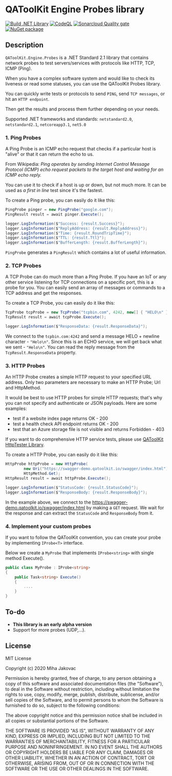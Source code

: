 # QAToolKit Engine Probes library
[![Build .NET Library](https://github.com/qatoolkit/qatoolkit-engine-probes-net/workflows/.NET%20Core/badge.svg?branch=main)](https://github.com/qatoolkit/qatoolkit-engine-probes-net/actions)
[![CodeQL](https://github.com/qatoolkit/qatoolkit-engine-probes-net/workflows/CodeQL%20Analyze/badge.svg)](https://github.com/qatoolkit/qatoolkit-engine-probes-net/security/code-scanning)
[![Sonarcloud Quality gate](https://github.com/qatoolkit/qatoolkit-engine-probes-net/workflows/Sonarqube%20Analyze/badge.svg)](https://sonarcloud.io/dashboard?id=qatoolkit_qatoolkit-engine-probes-net)
[![NuGet package](https://img.shields.io/nuget/v/QAToolKit.Engine.Probes?label=QAToolKit.Engine.Probes)](https://www.nuget.org/packages/QAToolKit.Engine.Probes/)

## Description
`QAToolKit.Engine.Probes` is a .NET Standard 2.1 library that contains network probes to test servers/services with protocols like HTTP, TCP, ICMP (Ping).

When you have a complex software system and would like to check its liveness or read some statuses, you can use the QAToolKit Probes library.

You can quickly write tests or protocols to send `PING`, send `TCP messages`, or hit an `HTTP endpoint`.

Then get the results and process them further depending on your needs.

Supported .NET frameworks and standards: `netstandard2.0`, `netstandard2.1`, `netcoreapp3.1`, `net5.0`

### 1. Ping Probes

A Ping Probe is an ICMP echo request that checks if a particular host is "alive" or that it can return the echo to us.

From Wikipedia: _Ping operates by sending Internet Control Message Protocol (ICMP) echo request packets to the target host and waiting for an ICMP echo reply._  

You can use it to check if a host is up or down, but not much more. It can be used as _a first in line_ test since it's the fastest.

To create a Ping probe, you can easily do it like this:

```csharp
PingProbe pinger = new PingProbe("google.com");
PingResult result = await pinger.Execute();

logger.LogInformation($"Success: {result.Success}");
logger.LogInformation($"ReplyAddress: {result.ReplyAddress}");
logger.LogInformation($"Time: {result.RoundTripTime}");
logger.LogInformation($"TTL: {result.Ttl}");
logger.LogInformation($"BufferLength: {result.BufferLength}");
```

`PingProbe` generates a `PingResult` which contains a lot of useful information.

### 2. TCP Probes

A TCP Probe can do much more than a Ping Probe. If you have an IoT or any other service listening for TCP connections on a specific port, this is a probe for you.
You can easily send an array of messages or commands to a TCP address and get the responses.

To create a TCP Probe, you can easily do it like this:

```csharp
TcpProbe tcpProbe = new TcpProbe("tcpbin.com", 4242, new[] { "HELO\n" });
TcpResult result = await tcpProbe.Execute();

logger.LogInformation($"ResponseData: {result.ResponseData}");
```

We connect to the `tcpbin.com:4242` and send a message HELO + newline character - `"Helo\n"`.
Since this is an ECHO service, we will get back what we sent - `"Helo\n"`. You can read the reply message from the `TcpResult.ResponseData` property.

### 3. HTTP Probes

An HTTP Probe creates a simple HTTP request to your specified URL address.
Only two parameters are necessary to make an HTTP Probe; Url and HttpMethod.

It would be best to use HTTP probes for simple HTTP requests; that's why you can not specify and authenticate or JSON payloads.
Here are some examples:
- test if a website index page returns OK - 200
- test a health check API endpoint returns OK - 200
- test that an Azure storage file is not visible and returns Forbidden - 403

If you want to do comprehensive HTTP service tests, please use [QAToolKit HttpTester Library](https://github.com/qatoolkit/qatoolkit-engine-httptester-net).

To create a HTTP Probe, you can easily do it like this:

```csharp
HttpProbe httpProbe = new HttpProbe(
        new Uri("https://swagger-demo.qatoolkit.io/swagger/index.html"),
        HttpMethod.Get);
HttpResult result = await httpProbe.Execute();

logger.LogInformation($"StatusCode: {result.StatusCode}");
logger.LogInformation($"ResponseBody: {result.ResponseBody}");
```

In the example above, we connect to the https://swagger-demo.qatoolkit.io/swagger/index.html by making a `GET` request. We wait for the response and can extract the `StatusCode` and `ResponseBody` from it.

### 4. Implement your custom probes

If you want to follow the QAToolKit convention, you can create your probe by implementing `IProbe<T>` interface.

Below we create a `MyProbe` that implements `IProbe<string>` with single method Execute().

```csharp
public class MyProbe : IProbe<string>
{
    public Task<string> Execute()
    {
        ....
    }
}
```

## To-do

- **This library is an early alpha version**
- Support for more probes (UDP,...).

## License

MIT License

Copyright (c) 2020 Miha Jakovac

Permission is hereby granted, free of charge, to any person obtaining a copy
of this software and associated documentation files (the "Software"), to deal
in the Software without restriction, including without limitation the rights
to use, copy, modify, merge, publish, distribute, sublicense, and/or sell
copies of the Software, and to permit persons to whom the Software is
furnished to do so, subject to the following conditions:

The above copyright notice and this permission notice shall be included in all
copies or substantial portions of the Software.

THE SOFTWARE IS PROVIDED "AS IS", WITHOUT WARRANTY OF ANY KIND, EXPRESS OR
IMPLIED, INCLUDING BUT NOT LIMITED TO THE WARRANTIES OF MERCHANTABILITY,
FITNESS FOR A PARTICULAR PURPOSE AND NONINFRINGEMENT. IN NO EVENT SHALL THE
AUTHORS OR COPYRIGHT HOLDERS BE LIABLE FOR ANY CLAIM, DAMAGES OR OTHER
LIABILITY, WHETHER IN AN ACTION OF CONTRACT, TORT OR OTHERWISE, ARISING FROM,
OUT OF OR IN CONNECTION WITH THE SOFTWARE OR THE USE OR OTHER DEALINGS IN THE
SOFTWARE.